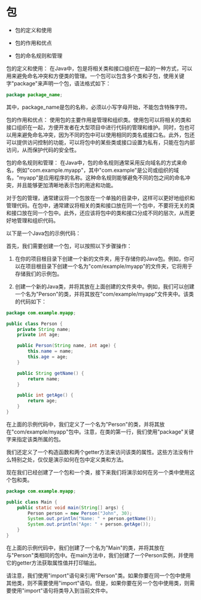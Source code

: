 # 包

- 包的定义和使用

- 包的作用和优点

- 包的命名规则和管理

包的定义和使用：
在Java中，包是将相关类和接口组织在一起的一种方式，可以用来避免命名冲突和方便类的管理。一个包可以包含多个类和子包，使用关键字"package"来声明一个包，语法格式如下：

```java
package package_name;
```

其中，package_name是包的名称，必须以小写字母开始，不能包含特殊字符。

包的作用和优点：
使用包的主要作用是管理和组织类。使用包可以将相关的类和接口组织在一起，方便开发者在大型项目中进行代码的管理和维护。同时，包也可以用来避免命名冲突，因为不同的包中可以使用相同的类名或接口名。此外，包还可以提供访问控制的功能，可以将包中的某些类或接口设置为私有，只能在包内部访问，从而保护代码的安全性。

包的命名规则和管理：
在Java中，包的命名规则通常采用反向域名的方式来命名，例如"com.example.myapp"，其中"com.example"是公司或组织的域名，"myapp"是应用程序的名称。这种命名规则能够避免不同的包之间的命名冲突，并且能够更加清晰地表示包的用途和功能。

对于包的管理，通常建议将一个包放在一个单独的目录中，这样可以更好地组织和管理代码。在包中，通常建议将相关的类和接口放在同一个包中，不要将无关的类和接口放在同一个包中。此外，还应该将包中的类和接口分成不同的层次，从而更好地管理和组织代码。

以下是一个Java包的示例代码：

首先，我们需要创建一个包，可以按照以下步骤操作：

1. 在你的项目根目录下创建一个新的文件夹，用于存储你的Java包。例如，你可以在项目根目录下创建一个名为"com/example/myapp"的文件夹，它将用于存储我们的示例包。

2. 创建一个新的Java类，并将其放在上面创建的文件夹中。例如，我们可以创建一个名为"Person"的类，并将其放在"com/example/myapp"文件夹中。该类的代码如下：

```java
package com.example.myapp;

public class Person {
    private String name;
    private int age;

    public Person(String name, int age) {
        this.name = name;
        this.age = age;
    }

    public String getName() {
        return name;
    }

    public int getAge() {
        return age;
    }
}
```

在上面的示例代码中，我们定义了一个名为"Person"的类，并将其放在"com/example/myapp"包中。注意，在类的第一行，我们使用"package"关键字来指定该类所属的包。

我们还定义了一个构造函数和两个getter方法来访问该类的属性。这些方法没有什么特别之处，仅仅是演示如何在包中定义类和方法。

现在我们已经创建了一个包和一个类，接下来我们将演示如何在另一个类中使用这个包和类。

```java
package com.example.myapp;

public class Main {
    public static void main(String[] args) {
        Person person = new Person("John", 30);
        System.out.println("Name: " + person.getName());
        System.out.println("Age: " + person.getAge());
    }
}
```

在上面的示例代码中，我们创建了一个名为"Main"的类，并将其放在与"Person"类相同的包中。在main方法中，我们创建了一个Person实例，并使用它的getter方法获取属性值并打印输出。

请注意，我们使用"import"语句来引用"Person"类。如果你要在同一个包中使用其他类，则不需要使用"import"语句。但是，如果你要在另一个包中使用类，则需要使用"import"语句将类导入到当前文件中。
